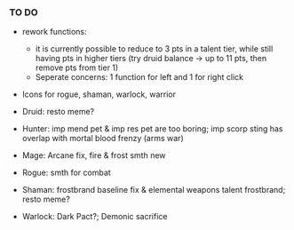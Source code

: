 ### TO DO
- rework functions:
   - it is currently possible to reduce to 3 pts in a talent tier, while still having pts in higher tiers (try druid balance -> up to 11 pts, then remove pts from tier 1)
   - Seperate concerns: 1 function for left and 1 for right click

- Icons for rogue, shaman, warlock, warrior

- Druid: resto meme?
- Hunter: imp mend pet & imp res pet are too boring; imp scorp sting has overlap with mortal blood frenzy (arms war)
- Mage: Arcane fix, fire & frost smth new
- Rogue: smth for combat
- Shaman: frostbrand baseline fix & elemental weapons talent frostbrand; resto meme?
- Warlock: Dark Pact?; Demonic sacrifice
